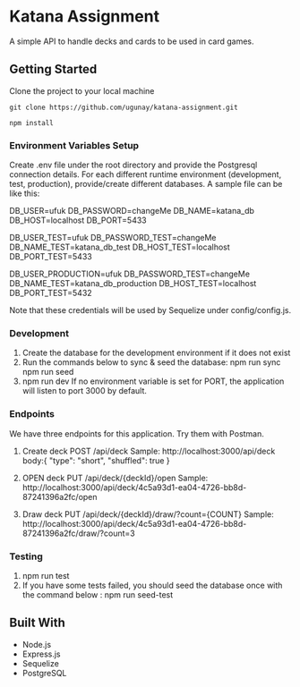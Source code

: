 # Katana Assignment

A simple API to handle decks and cards to be used in card games.

## Getting Started

Clone the project to your local machine

```
git clone https://github.com/ugunay/katana-assignment.git

npm install

```

### Environment Variables Setup

Create .env file under the root directory and provide the Postgresql connection details. 
For each different runtime environment (development, test, production), provide/create different databases.
A sample file can be like this:

DB_USER=ufuk
DB_PASSWORD=changeMe
DB_NAME=katana_db
DB_HOST=localhost
DB_PORT=5433

DB_USER_TEST=ufuk
DB_PASSWORD_TEST=changeMe
DB_NAME_TEST=katana_db_test
DB_HOST_TEST=localhost
DB_PORT_TEST=5433

DB_USER_PRODUCTION=ufuk
DB_PASSWORD_TEST=changeMe
DB_NAME_TEST=katana_db_production
DB_HOST_TEST=localhost
DB_PORT_TEST=5432

Note that these credentials will be used by Sequelize under config/config.js.

### Development 

1. Create the database for the development environment if it does not exist
2. Run the commands below to sync & seed the database:
   npm run sync
   npm run seed
3. npm run dev
   If no environment variable is set for PORT, the application will listen to port 3000 by default.

### Endpoints
   We have three endpoints for this application. Try them with Postman.
   1. Create deck
      POST /api/deck
      Sample: http://localhost:3000/api/deck
         body:{
            "type": "short",
            "shuffled": true
         }

   2. OPEN deck
      PUT /api/deck/{deckId}/open
      Sample: http://localhost:3000/api/deck/4c5a93d1-ea04-4726-bb8d-87241396a2fc/open

   3. Draw deck
      PUT /api/deck/{deckId}/draw/?count={COUNT}
      Sample: http://localhost:3000/api/deck/4c5a93d1-ea04-4726-bb8d-87241396a2fc/draw/?count=3


### Testing

1. npm run test
2. If you have some tests failed, you should seed the database once with the command below :
   npm run seed-test

## Built With

- Node.js
- Express.js
- Sequelize
- PostgreSQL